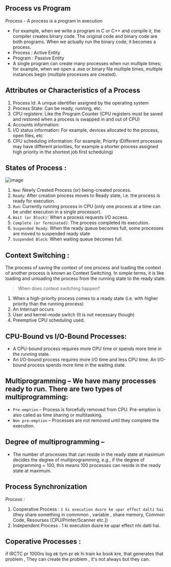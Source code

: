 ## Process vs Program

Process - A process is a program in execution
- For example, when we write a program in C or C++ and compile it, the compiler creates binary code. The original code and binary code are both programs. When we actually run the binary code, it becomes a process. 
- Process : Active Entity
- Program : Passive Entity
- A single program can create many processes when run multiple times; for example, when we open a .exe or binary file multiple times, multiple instances begin (multiple processes are created). 

## Attributes or Characteristics of a Process 
1. Process Id:    A unique identifier assigned by the operating system
2. Process State: Can be ready, running, etc.
3. CPU registers: Like the Program Counter (CPU registers must be saved and 
                  restored when a process is swapped in and out of CPU)
4. Accounts information:
5. I/O status information: For example, devices allocated to the process, 
                           open files, etc
6. CPU scheduling information: For example, Priority (Different processes may have different priorities, for example a shorter process assigned high priority in the shortest job first scheduling)

## States of Process :

![image](https://user-images.githubusercontent.com/35686407/177384421-36974d5a-9eb5-472d-a140-6ec9032f6847.png)

1. `New`: Newly Created Process (or) being-created process.
2. `Ready`: After creation process moves to Ready state, i.e. the process is ready for execution.
3. `Run`: Currently running process in CPU (only one process at a time can be under execution in a single processor).
4. `Wait (or Block)`: When a process requests I/O access.
5. `Complete (or Terminated)`: The process completed its execution.
6. `Suspended Ready`: When the ready queue becomes full, some processes  are moved to suspended ready state
7. `Suspended Block`: When waiting queue becomes full.

## Context Switching :
The process of saving the context of one process and loading the context of another process is known as Context Switching. In simple terms, it is like loading and unloading the process from the running state to the ready state. 

> When does context switching happen? 
1. When a high-priority process comes to a ready state (i.e. with higher priority than the running process) 
2. An Interrupt occurs 
3. User and kernel-mode switch (It is not necessary though) 
4. Preemptive CPU scheduling used. 

## CPU-Bound vs I/O-Bound Processes: 
- A CPU-bound process requires more CPU time or spends more time in the running state. 
- An I/O-bound process requires more I/O time and less CPU time. An I/O-bound process spends more time in the waiting state. 

## Multiprogramming – We have many processes ready to run. There are two types of multiprogramming:

- `Pre-emption` – Process is forcefully removed from CPU. Pre-emption is also called as time sharing or multitasking.
- `Non pre-emption` – Processes are not removed until they complete the execution.

## Degree of multiprogramming – 
- The number of processes that can reside in the ready state at maximum decides the degree of multiprogramming, e.g., if the degree of programming = 100, this means 100 processes can reside in the ready state at maximum.





## Process Synchronization

*Process :*
1. Cooperative Process : `1 ki execution dusre ke upar effect dalti hai` (they share something in commmon , variable , share memory, Common Code, Resourses [CPU/Printer/Scanner etc.])
2. Independent Process : 1 ki execution dusre ke upar effect nhi dalti hai.

## Coperative Processes : 
if IRCTC pr 1000ro log ek tym pr ek hi train ko book kre, that generates that problem ,
They can create the problem , it's not always but they can.













